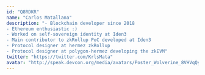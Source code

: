 ```yaml
---
id: "Q8RDKR"
name: "Carlos Matallana"
description: "- Blockchain developer since 2018
- Ethereum enthusiastic :)
- Worked on self-sovereign identity at Iden3
- Main contributor to zkRollup PoC developed at Iden3
- Protocol designer at hermez zkRollup
- Protocol designer at polygon-hermez developing the zkEVM"
twitter: "https://twitter.com/KrlsMata"
avatar: "http://speak.devcon.org/media/avatars/Poster_Wolverine_8VHVqQy.jpg"
---
```

